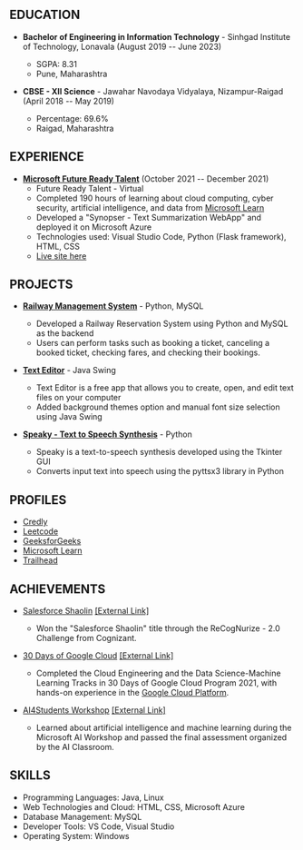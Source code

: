 



## EDUCATION

- **Bachelor of Engineering in Information Technology** - Sinhgad Institute of Technology, Lonavala (August 2019 -- June 2023)
  - SGPA: 8.31
  - Pune, Maharashtra

- **CBSE - XII Science** - Jawahar Navodaya Vidyalaya, Nizampur-Raigad (April 2018 -- May 2019)
  - Percentage: 69.6%
  - Raigad, Maharashtra

## EXPERIENCE

- [**Microsoft Future Ready Talent**](https://drive.google.com/file/d/14p6cRvEo6U6p_R4WfLoSRYM5U1R8H2tV/view?usp=sharing) (October 2021 -- December 2021)
  - Future Ready Talent - Virtual
  - Completed 190 hours of learning about cloud computing, cyber security, artificial intelligence, and data from [Microsoft Learn](https://docs.microsoft.com/en-us/users/sb-4405/collections)
  - Developed a "Synopser - Text Summarization WebApp" and deployed it on Microsoft Azure
  - Technologies used: Visual Studio Code, Python (Flask framework), HTML, CSS
  - [Live site here](https://synopser.azurewebsites.net/)

## PROJECTS

- [**Railway Management System**](https://github.com/Sushant1209/Railway-Management-System) - Python, MySQL
  - Developed a Railway Reservation System using Python and MySQL as the backend
  - Users can perform tasks such as booking a ticket, canceling a booked ticket, checking fares, and checking their bookings.

- [**Text Editor**](https://github.com/Sushant1209/TextEditor) - Java Swing
  - Text Editor is a free app that allows you to create, open, and edit text files on your computer
  - Added background themes option and manual font size selection using Java Swing

- [**Speaky - Text to Speech Synthesis**](https://github.com/Sushant1209/Text_To_Speech) - Python
  - Speaky is a text-to-speech synthesis developed using the Tkinter GUI
  - Converts input text into speech using the pyttsx3 library in Python

## PROFILES

- [Credly](https://www.credly.com/users/sushant-bagul)
- [Leetcode](https://leetcode.com/sush_at_leetcode/)
- [GeeksforGeeks](https://auth.geeksforgeeks.org/user/sush_at_gfg/practice)
- [Microsoft Learn](https://docs.microsoft.com/en-us/users/sb-4405/)
- [Trailhead](https://trailblazer.me/id/sushant-bagul)

## ACHIEVEMENTS

- [Salesforce Shaolin](https://drive.google.com/file/d/1mwXmE6ZlV8f2ksajnxvLgfLsAJ5U3qWn/view) [[External Link]](https://drive.google.com/file/d/1mwXmE6ZlV8f2ksajnxvLgfLsAJ5U3qWn/view)
  - Won the "Salesforce Shaolin" title through the ReCogNurize - 2.0 Challenge from Cognizant.

- [30 Days of Google Cloud](https://drive.google.com/file/d/1TaNQ3DRXE--ydQyLpCo6o8Q42sbuwYsS/view?usp=drivesdk) [[External Link]](https://drive.google.com/file/d/1TaNQ3DRXE--ydQyLpCo6o8Q42sbuwYsS/view?usp=drivesdk)
  - Completed the Cloud Engineering and the Data Science-Machine Learning Tracks in 30 Days of Google Cloud Program 2021, with hands-on experience in the [Google Cloud Platform](https://www.qwiklabs.com/public_profiles/597bf01f-14c5-4ba6-bcf1-6219022e4dda).

- [AI4Students Workshop](https://drive.google.com/file/d/1TUSSnFWZmtUps1j3QbiTc715WEmTXWiG/view?usp=drivesdk) [[External Link]](https://drive.google.com/file/d/1TUSSnFWZmtUps1j3QbiTc715WEmTXWiG/view?usp=drivesdk)
  - Learned about artificial intelligence and machine learning during the Microsoft AI Workshop and passed the final assessment organized by the AI Classroom.

## SKILLS

- Programming Languages: Java, Linux
- Web Technologies and Cloud: HTML, CSS, Microsoft Azure
- Database Management: MySQL
- Developer Tools: VS Code, Visual Studio
- Operating System: Windows

